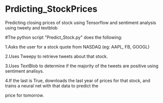 # Prdicting_StockPrices
Predicting closing prices of stock using Tensorflow and sentiment analysis using tweety and textblob

#The python script "Predict_Stock.py" does the following:

1.Asks the user for a stock quote from NASDAQ (eg: AAPL, FB, GOOGL)

2.Uses Tweepy to retrieve tweets about that stock.

3.Uses TextBlob to determine if the majority of the tweets are positive using sentiment analisys.

4.If the last is True, downloads the last year of prices for that stock, and trains a neural net with that data to predict the

price for tomorrow.

